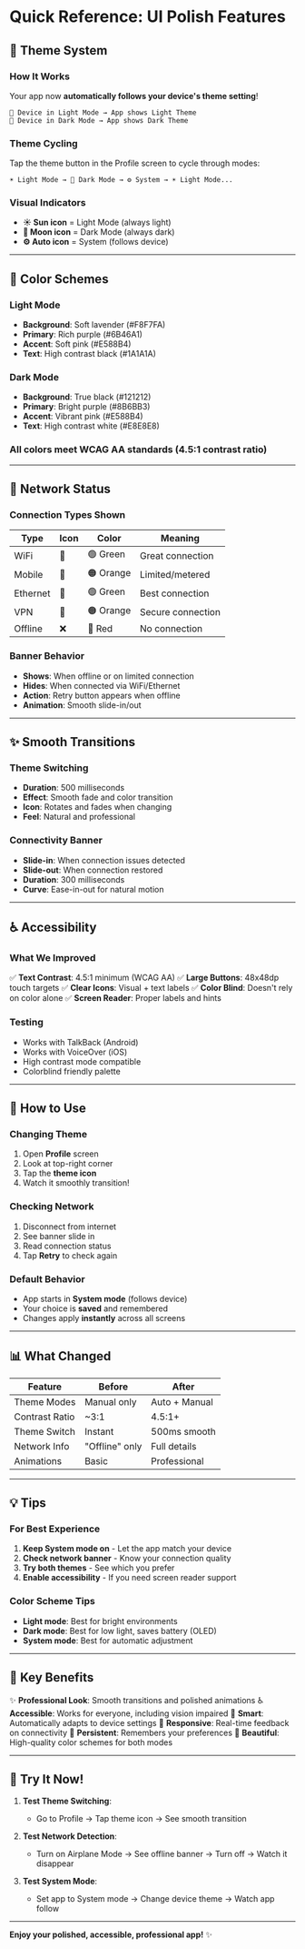 # Quick Reference: UI Polish Features

## 🎨 Theme System

### How It Works
Your app now **automatically follows your device's theme setting**!

```
📱 Device in Light Mode → App shows Light Theme
📱 Device in Dark Mode → App shows Dark Theme
```

### Theme Cycling
Tap the theme button in the Profile screen to cycle through modes:

```
☀️ Light Mode → 🌙 Dark Mode → ⚙️ System → ☀️ Light Mode...
```

### Visual Indicators
- **☀️ Sun icon** = Light Mode (always light)
- **🌙 Moon icon** = Dark Mode (always dark)
- **⚙️ Auto icon** = System (follows device)

---

## 🎨 Color Schemes

### Light Mode
- **Background**: Soft lavender (#F8F7FA)
- **Primary**: Rich purple (#6B46A1)
- **Accent**: Soft pink (#E588B4)
- **Text**: High contrast black (#1A1A1A)

### Dark Mode
- **Background**: True black (#121212)
- **Primary**: Bright purple (#8B6BB3)
- **Accent**: Vibrant pink (#E588B4)
- **Text**: High contrast white (#E8E8E8)

### All colors meet **WCAG AA standards** (4.5:1 contrast ratio)

---

## 📡 Network Status

### Connection Types Shown
| Type | Icon | Color | Meaning |
|------|------|-------|---------|
| WiFi | 📶 | 🟢 Green | Great connection |
| Mobile | 📱 | 🟠 Orange | Limited/metered |
| Ethernet | 🔌 | 🟢 Green | Best connection |
| VPN | 🔐 | 🟠 Orange | Secure connection |
| Offline | ❌ | 🔴 Red | No connection |

### Banner Behavior
- **Shows**: When offline or on limited connection
- **Hides**: When connected via WiFi/Ethernet
- **Action**: Retry button appears when offline
- **Animation**: Smooth slide-in/out

---

## ✨ Smooth Transitions

### Theme Switching
- **Duration**: 500 milliseconds
- **Effect**: Smooth fade and color transition
- **Icon**: Rotates and fades when changing
- **Feel**: Natural and professional

### Connectivity Banner
- **Slide-in**: When connection issues detected
- **Slide-out**: When connection restored
- **Duration**: 300 milliseconds
- **Curve**: Ease-in-out for natural motion

---

## ♿ Accessibility

### What We Improved
✅ **Text Contrast**: 4.5:1 minimum (WCAG AA)
✅ **Large Buttons**: 48x48dp touch targets
✅ **Clear Icons**: Visual + text labels
✅ **Color Blind**: Doesn't rely on color alone
✅ **Screen Reader**: Proper labels and hints

### Testing
- Works with TalkBack (Android)
- Works with VoiceOver (iOS)
- High contrast mode compatible
- Colorblind friendly palette

---

## 🚀 How to Use

### Changing Theme
1. Open **Profile** screen
2. Look at top-right corner
3. Tap the **theme icon**
4. Watch it smoothly transition!

### Checking Network
1. Disconnect from internet
2. See banner slide in
3. Read connection status
4. Tap **Retry** to check again

### Default Behavior
- App starts in **System mode** (follows device)
- Your choice is **saved** and remembered
- Changes apply **instantly** across all screens

---

## 📊 What Changed

| Feature | Before | After |
|---------|--------|-------|
| Theme Modes | Manual only | Auto + Manual |
| Contrast Ratio | ~3:1 | 4.5:1+ |
| Theme Switch | Instant | 500ms smooth |
| Network Info | "Offline" only | Full details |
| Animations | Basic | Professional |

---

## 💡 Tips

### For Best Experience
1. **Keep System mode on** - Let the app match your device
2. **Check network banner** - Know your connection quality
3. **Try both themes** - See which you prefer
4. **Enable accessibility** - If you need screen reader support

### Color Scheme Tips
- **Light mode**: Best for bright environments
- **Dark mode**: Best for low light, saves battery (OLED)
- **System mode**: Best for automatic adjustment

---

## 🎯 Key Benefits

✨ **Professional Look**: Smooth transitions and polished animations
♿ **Accessible**: Works for everyone, including vision impaired
📱 **Smart**: Automatically adapts to device settings
🔄 **Responsive**: Real-time feedback on connectivity
💾 **Persistent**: Remembers your preferences
🎨 **Beautiful**: High-quality color schemes for both modes

---

## 📱 Try It Now!

1. **Test Theme Switching**:
   - Go to Profile → Tap theme icon → See smooth transition

2. **Test Network Detection**:
   - Turn on Airplane Mode → See offline banner → Turn off → Watch it disappear

3. **Test System Mode**:
   - Set app to System mode → Change device theme → Watch app follow

---

**Enjoy your polished, accessible, professional app!** ✨
